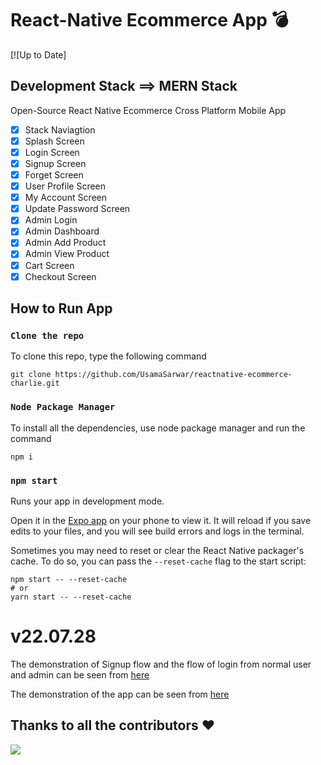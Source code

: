 # React-Native Ecommerce App :bomb: 

[![Up to Date]

## Development Stack ==> MERN Stack

Open-Source React Native Ecommerce Cross Platform Mobile App

- [x] Stack Naviagtion
- [x] Splash Screen
- [x] Login Screen
- [x] Signup Screen
- [x] Forget Screen
- [x] User Profile Screen
- [x] My Account Screen
- [x] Update Password Screen
- [x] Admin Login
- [x] Admin Dashboard
- [x] Admin Add Product
- [x] Admin View Product
- [x] Cart Screen
- [x] Checkout Screen

## How to Run App

### `Clone the repo`

To clone this repo, type the following command

```
git clone https://github.com/UsamaSarwar/reactnative-ecommerce-charlie.git
```

### `Node Package Manager`

To install all the dependencies, use node package manager and run the command

```
npm i
```

### `npm start`

Runs your app in development mode.

Open it in the [Expo app](https://expo.io) on your phone to view it. It will reload if you save edits to your files, and you will see build errors and logs in the terminal.

Sometimes you may need to reset or clear the React Native packager's cache. To do so, you can pass the `--reset-cache` flag to the start script:

```
npm start -- --reset-cache
# or
yarn start -- --reset-cache
```

# v22.07.28

The demonstration of Signup flow and the flow of login from normal user and admin can be seen from [here](https://drive.google.com/drive/folders/1jnFENm2_fdwvpfrqEZxrqx9pOThvSMa3)

The demonstration of the app can be seen from [here](https://drive.google.com/drive/folders/1PNyGSzUDNxUtrmtVk9bp8Lp82INrSct-)

## Thanks to all the contributors ❤️

<a href = "https://github.com/UsamaSarwar/reactnative-ecommerce-charlie">
  <img src = "https://contrib.rocks/image?repo=UsamaSarwar/reactnative-ecommerce-charlie"/>
</a>
